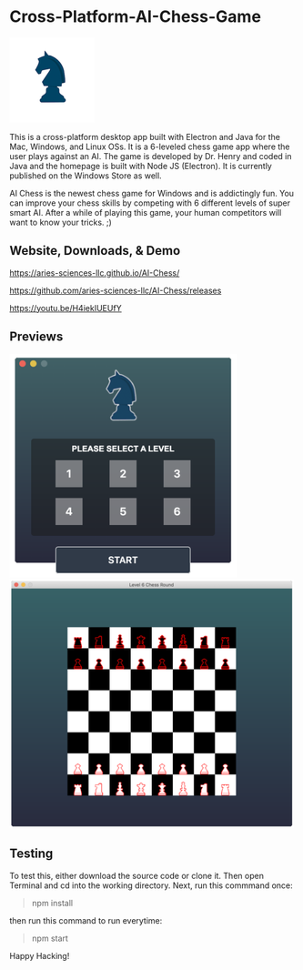 # Cross-Platform-AI-Chess-Game
![AppIcon](https://github.com/Aries-Sciences-LLC/AI-Chess/blob/master/Assets/AppIcon/AppIcon.png)

This is a cross-platform desktop app built with Electron and Java for the Mac, Windows, and Linux OSs. It is a 6-leveled chess game app where the user plays against an AI. The game is developed by Dr. Henry and coded in Java and the homepage is built with Node JS (Electron). It is currently published on the Windows Store as well.

AI Chess is the newest chess game for Windows and is addictingly fun. You can improve your chess skills by competing with 6 different levels of super smart AI. After a while of playing this game, your human competitors will want to know your tricks. ;)

## Website, Downloads, & Demo
https://aries-sciences-llc.github.io/AI-Chess/

https://github.com/aries-sciences-llc/AI-Chess/releases

https://youtu.be/H4iekIUEUfY

## Previews
<img src="https://github.com/Aries-Sciences-LLC/AI-Chess/blob/master/Assets/Previews/HomePageScreenShot.png" width="400"><img src="https://github.com/Aries-Sciences-LLC/AI-Chess/blob/master/Assets/Previews/GameScreenShot.png" width="500">

## Testing
To test this, either download the source code or clone it. Then open Terminal and cd into the working directory. Next, run this commmand once:

> npm install

then run this command to run everytime:

> npm start

Happy Hacking!
